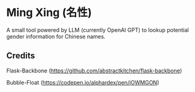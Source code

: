 # Ming Xing (名性)

A small tool powered by LLM (currently OpenAI GPT) to lookup potential gender information for Chinese names.

## Credits

Flask-Backbone (https://github.com/abstractkitchen/flask-backbone)

Bubble-Float (https://codepen.io/alphardex/pen/jOWMGON)
